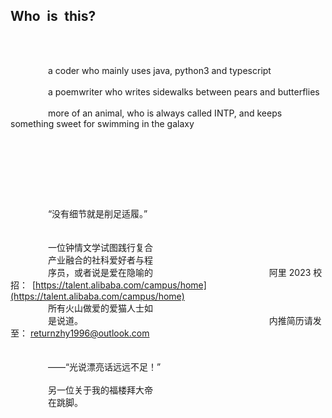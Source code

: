 

## Who&ensp;is&ensp;this?

<br>
<br>

&emsp;&emsp;&emsp;&emsp; a coder who mainly uses java, python3 and typescript
<br><br>
&emsp;&emsp;&emsp;&emsp; a poemwriter who writes sidewalks between pears and butterflies
<br><br>
&emsp;&emsp;&emsp;&emsp; more of an animal, who is always called INTP, and keeps something sweet for swimming in the galaxy

<br>

##

<br><br><br>

&emsp;&emsp;&emsp;&emsp; “没有细节就是削足适履。”
<br>                                                          
<br>&emsp;&emsp;&emsp;&emsp; 一位钟情文学试图践行复合
<br>&emsp;&emsp;&emsp;&emsp; 产业融合的社科爱好者与程
<br>&emsp;&emsp;&emsp;&emsp; 序员，或者说是爱在隐喻的&emsp;&emsp;&emsp;&emsp;&emsp;&emsp;&emsp;&emsp;&emsp;&emsp;&emsp;&emsp;&emsp; 阿里  2023 校招：&ensp;[https://talent.alibaba.com/campus/home](https://talent.alibaba.com/campus/home)
<br>&emsp;&emsp;&emsp;&emsp; 所有火山做爱的爱猫人士如
<br>&emsp;&emsp;&emsp;&emsp; 是说道。&emsp;&emsp;&emsp;&emsp;&emsp;&emsp;&emsp;&emsp;&emsp;&emsp;&emsp;&emsp;&emsp;&emsp;&emsp;&emsp;&emsp;&emsp;&emsp;&emsp;&emsp; 内推简历请发至： returnzhy1996@outlook.com
<br>&emsp;&emsp;
<br>&emsp;&emsp;
<br>&emsp;&emsp;&emsp;&emsp; ——“光说漂亮话远远不足！”
<br>
<br>&emsp;&emsp;&emsp;&emsp; 另一位关于我的福楼拜大帝
<br>&emsp;&emsp;&emsp;&emsp; 在跳脚。
<br><br><br><br>
